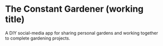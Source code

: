 # The Constant Gardener (working title)

A DIY social-media app for sharing personal gardens and working together to complete gardening projects.